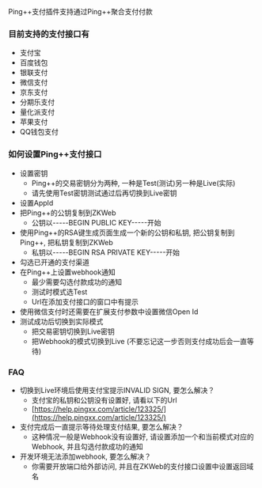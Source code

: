 Ping++支付插件支持通过Ping++聚合支付付款

### 目前支持的支付接口有

- 支付宝
- 百度钱包
- 银联支付
- 微信支付
- 京东支付
- 分期乐支付
- 量化派支付
- 苹果支付
- QQ钱包支付

### 如何设置Ping++支付接口

- 设置密钥
	- Ping++的交易密钥分为两种, 一种是Test(测试)另一种是Live(实际)
	- 请先使用Test密钥测试通过后再切换到Live密钥
- 设置AppId
- 把Ping++的公钥复制到ZKWeb
	- 公钥以-----BEGIN PUBLIC KEY-----开始
- 使用Ping++的RSA键生成页面生成一个新的公钥和私钥, 把公钥复制到Ping++, 把私钥复制到ZKWeb
	- 私钥以-----BEGIN RSA PRIVATE KEY-----开始
- 勾选已开通的支付渠道
- 在Ping++上设置webhook通知
	- 最少需要勾选付款成功的通知
	- 测试时模式选Test
	- Url在添加支付接口的窗口中有提示
- 使用微信支付时还需要在扩展支付参数中设置微信Open Id
- 测试成功后切换到实际模式
	- 把交易密钥切换到Live密钥
	- 把Webhook的模式切换到Live (不要忘记这一步否则支付成功后会一直等待)

### FAQ

- 切换到Live环境后使用支付宝提示INVALID SIGN, 要怎么解决？
	- 支付宝的私钥和公钥没有设置好, 请看以下的Url
	- [https://help.pingxx.com/article/123325/](https://help.pingxx.com/article/123325/)
- 支付完成后一直提示等待处理支付结果, 要怎么解决？
	- 这种情况一般是Webhook没有设置好, 请设置添加一个和当前模式对应的Webhook, 并且勾选付款成功的通知
- 开发环境无法添加webhook, 要怎么解决？
	- 你需要开放端口给外部访问, 并且在ZKWeb的支付接口设置中设置返回域名
